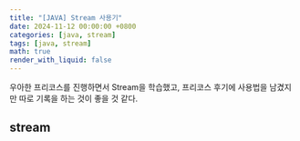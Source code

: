 ```yaml
---
title: "[JAVA] Stream 사용기"
date: 2024-11-12 00:00:00 +0800
categories: [java, stream]
tags: [java, stream]
math: true
render_with_liquid: false
---
```


우아한 프리코스를 진행하면서 Stream을 학습했고, 프리코스 후기에 사용법을 남겼지만 따로 기록을 하는 것이 좋을 것 같다.

## stream